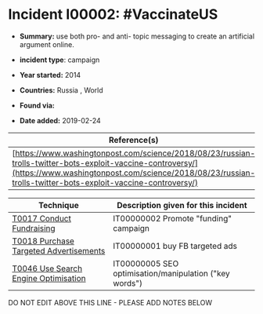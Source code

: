 # Incident I00002: #VaccinateUS

* **Summary:** use both pro- and anti- topic messaging to create an artificial argument online. 

* **incident type**: campaign

* **Year started:** 2014

* **Countries:** Russia , World

* **Found via:** 

* **Date added:** 2019-02-24


| Reference(s) |
| --------- |
| [https://www.washingtonpost.com/science/2018/08/23/russian-trolls-twitter-bots-exploit-vaccine-controversy/](https://www.washingtonpost.com/science/2018/08/23/russian-trolls-twitter-bots-exploit-vaccine-controversy/) |

 

| Technique | Description given for this incident |
| --------- | ------------------------- |
| [T0017 Conduct Fundraising](../../generated_pages/techniques/T0017.md) | IT00000002 Promote "funding" campaign |
| [T0018 Purchase Targeted Advertisements](../../generated_pages/techniques/T0018.md) | IT00000001 buy FB targeted ads |
| [T0046 Use Search Engine Optimisation](../../generated_pages/techniques/T0046.md) | IT00000005 SEO optimisation/manipulation ("key words") |


DO NOT EDIT ABOVE THIS LINE - PLEASE ADD NOTES BELOW
